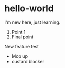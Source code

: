 # hello-world
I'm new here, just learning. 
<ol><li>Point 1</li><li>Final point</li></ol>
New feature test
<ul><li>Mop up</li><li>custard blocker</li></ul>
